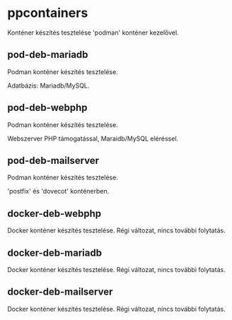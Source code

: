 # ppcontainers
Konténer készítés tesztelése 'podman' konténer kezelővel.

## pod-deb-mariadb

Podman konténer készítés tesztelése.

Adatbázis: Mariadb/MySQL.

## pod-deb-webphp

Podman konténer készítés tesztelése.

Webszerver PHP támogatással, Maraidb/MySQL eléréssel.

## pod-deb-mailserver

Podman konténer készítés tesztelése.

'postfix' és 'dovecot' konténerben.

## docker-deb-webphp

Docker konténer készítés tesztelése. Régi változat, nincs további folytatás.

## docker-deb-mariadb

Docker konténer készítés tesztelése. Régi változat, nincs további folytatás.

## docker-deb-mailserver

Docker konténer készítés tesztelése. Régi változat, nincs további folytatás.

